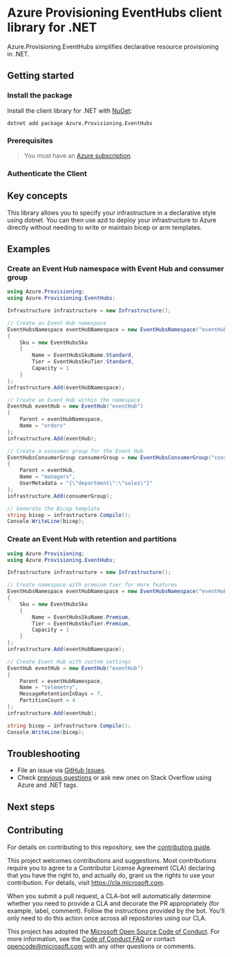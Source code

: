 # Azure Provisioning EventHubs client library for .NET

Azure.Provisioning.EventHubs simplifies declarative resource provisioning in .NET.

## Getting started

### Install the package

Install the client library for .NET with [NuGet](https://www.nuget.org/ ):

```dotnetcli
dotnet add package Azure.Provisioning.EventHubs
```

### Prerequisites

> You must have an [Azure subscription](https://azure.microsoft.com/free/dotnet/).

### Authenticate the Client

## Key concepts

This library allows you to specify your infrastructure in a declarative style using dotnet.  You can then use azd to deploy your infrastructure to Azure directly without needing to write or maintain bicep or arm templates.

## Examples

### Create an Event Hub namespace with Event Hub and consumer group

```csharp
using Azure.Provisioning;
using Azure.Provisioning.EventHubs;

Infrastructure infrastructure = new Infrastructure();

// Create an Event Hub namespace
EventHubsNamespace eventHubNamespace = new EventHubsNamespace("eventHubNamespace")
{
    Sku = new EventHubsSku
    {
        Name = EventHubsSkuName.Standard,
        Tier = EventHubsSkuTier.Standard,
        Capacity = 1
    }
};
infrastructure.Add(eventHubNamespace);

// Create an Event Hub within the namespace
EventHub eventHub = new EventHub("eventHub")
{
    Parent = eventHubNamespace,
    Name = "orders"
};
infrastructure.Add(eventHub);

// Create a consumer group for the Event Hub
EventHubsConsumerGroup consumerGroup = new EventHubsConsumerGroup("consumerGroup")
{
    Parent = eventHub,
    Name = "managers",
    UserMetadata = "{\"department\":\"sales\"}"
};
infrastructure.Add(consumerGroup);

// Generate the Bicep template
string bicep = infrastructure.Compile();
Console.WriteLine(bicep);
```

### Create an Event Hub with retention and partitions

```csharp
using Azure.Provisioning;
using Azure.Provisioning.EventHubs;

Infrastructure infrastructure = new Infrastructure();

// Create namespace with premium tier for more features
EventHubsNamespace eventHubNamespace = new EventHubsNamespace("eventHubNamespace")
{
    Sku = new EventHubsSku
    {
        Name = EventHubsSkuName.Premium,
        Tier = EventHubsSkuTier.Premium,
        Capacity = 1
    }
};
infrastructure.Add(eventHubNamespace);

// Create Event Hub with custom settings
EventHub eventHub = new EventHub("eventHub")
{
    Parent = eventHubNamespace,
    Name = "telemetry",
    MessageRetentionInDays = 7,
    PartitionCount = 4
};
infrastructure.Add(eventHub);

string bicep = infrastructure.Compile();
Console.WriteLine(bicep);
```

## Troubleshooting

-   File an issue via [GitHub Issues](https://github.com/Azure/azure-sdk-for-net/issues).
-   Check [previous questions](https://stackoverflow.com/questions/tagged/azure+.net) or ask new ones on Stack Overflow using Azure and .NET tags.

## Next steps

## Contributing

For details on contributing to this repository, see the [contributing
guide][cg].

This project welcomes contributions and suggestions. Most contributions
require you to agree to a Contributor License Agreement (CLA) declaring
that you have the right to, and actually do, grant us the rights to use
your contribution. For details, visit <https://cla.microsoft.com>.

When you submit a pull request, a CLA-bot will automatically determine
whether you need to provide a CLA and decorate the PR appropriately
(for example, label, comment). Follow the instructions provided by the
bot. You'll only need to do this action once across all repositories
using our CLA.

This project has adopted the [Microsoft Open Source Code of Conduct][coc]. For
more information, see the [Code of Conduct FAQ][coc_faq] or contact
<opencode@microsoft.com> with any other questions or comments.

<!-- LINKS -->
[cg]: https://github.com/Azure/azure-sdk-for-net/blob/main/sdk/resourcemanager/Azure.ResourceManager/docs/CONTRIBUTING.md
[coc]: https://opensource.microsoft.com/codeofconduct/
[coc_faq]: https://opensource.microsoft.com/codeofconduct/faq/
